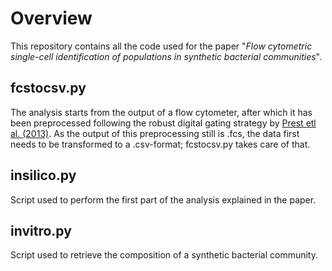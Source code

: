 # Overview

This repository contains all the code used for the paper "*Flow cytometric single-cell identification of populations in
synthetic bacterial communities*". 

## fcstocsv.py
The analysis starts from the output of a flow cytometer, after which it has been preprocessed following the robust digital gating strategy by [Prest etl al. (2013)](http://www.sciencedirect.com/science/article/pii/S0043135413008361). As the output of this preprocessing still is .fcs, the data first needs to be transformed to a .csv-format; fcstocsv.py takes care of that. 

## insilico.py
Script used to perform the first part of the analysis explained in the paper. 

## invitro.py
Script used to retrieve the composition of a synthetic bacterial community. 
